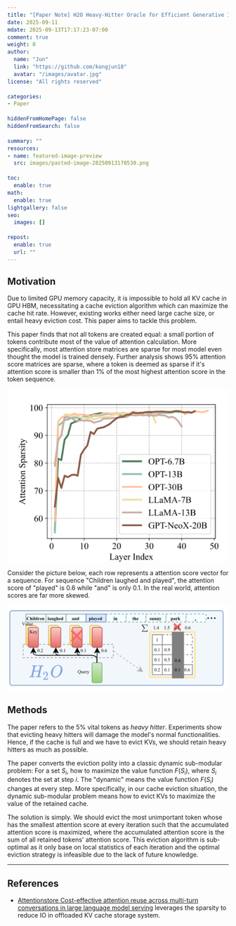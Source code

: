 ```yaml
---
title: "[Paper Note] H2O Heavy-Hitter Oracle for Efficient Generative Inference of Large Language Models"
date: 2025-09-11
mdate: 2025-09-13T17:17:23-07:00
comment: true
weight: 0
author:
  name: "Jun"
  link: "https://github.com/kongjun18"
  avatar: "/images/avatar.jpg"
license: "All rights reserved"

categories:
- Paper

hiddenFromHomePage: false
hiddenFromSearch: false

summary: ""
resources:
- name: featured-image-preview
  src: images/pasted-image-20250913170530.png

toc:
  enable: true
math:
  enable: true
lightgallery: false
seo:
  images: []

repost:
  enable: true
  url: ""
---
```



## Motivation

Due to limited GPU memory capacity, it is impossible to hold all KV cache in GPU HBM, necessitating a cache eviction algorithm which can maximize the cache hit rate. However, existing works either need large cache size, or entail heavy eviction cost. This paper aims to tackle this problem.

This paper finds that not all tokens are created equal: a small portion of tokens contribute most of the value of attention calculation. More specifically, most attention store matrices are sparse for most model even thought the model is trained densely. Further analysis shows 95% attention score matrices are sparse, where a token is deemed as sparse if it's attention score is smaller than 1% of the most highest attention score in the token sequence. 

![](./images/pasted-image-20250913170530.png)

Consider the picture below, each row represents a attention score vector for a sequence. For sequence "Children laughed and played", the attention score of "played" is 0.6 while "and" is only 0.1. In the real world, attention scores are far more skewed.

![](./images/pasted-image-20250913170155.png)

## Methods
The paper refers to the 5% vital tokens as *heavy hitter*. Experiments show that evicting heavy hitters will damage the model's normal functionalities. Hence, if the cache is full and we have to evict KVs, we should retain heavy hitters as much as possible.

The paper converts the eviction polity into a classic dynamic sub-modular problem: For a set $S_i$, how to maximize the value function $F(S_i)$, where $S_i$ denotes the set at step $i$. The "dynamic" means the value function $F(S_i)$ changes at every step. More specifically, in our cache eviction situation, the dynamic sub-modular problem means how to evict KVs to maximize the value of the retained cache.

The solution is simply. We should evict the most unimportant token whose has the smallest attention score at every iteration such that the accumulated attention score is maximized, where the accumulated attention score is the sum of all retained tokens' attention score. This eviction algorithm is sub-optimal as it only base on local statistics of each iteration and the optimal eviction strategy is infeasible due to the lack of future knowledge.


---
## References
- [Attentionstore Cost-effective attention reuse across multi-turn conversations in large language model serving](https://kongjun18.github.io/posts/attentionstore-cost-effective-attention-reuse-across-multi-turn-conversations-in-large-language-model-serving) leverages the sparsity to reduce IO in offloaded KV cache storage system.